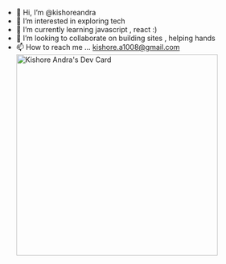 - 👋 Hi, I’m @kishoreandra
- 👀 I’m interested in exploring tech
- 🌱 I’m currently learning javascript , react :)
- 💞️ I’m looking to collaborate on building sites , helping hands 
- 📫 How to reach me ... kishore.a1008@gmail.com
<a href="https://app.daily.dev/kishore"><img src="https://api.daily.dev/devcards/1162060779dc43b9801f39361e4d2c10.png?r=hua" width="400" alt="Kishore Andra's Dev Card"/></a>
<!---
kishoreandra/kishoreandra is a ✨ special ✨ repository because its `README.md` (this file) appears on your GitHub profile.
You can click the Preview link to take a look at your changes.
--->
